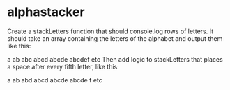 # alphastacker
Create a stackLetters function that should console.log rows of letters. It should take an array containing the letters of the alphabet and output them like this:

a
ab
abc
abcd
abcde
abcdef
etc
Then add logic to stackLetters that places a space after every fifth letter, like this:

a
ab
abd
abcd
abcde
abcde f
etc
